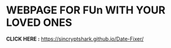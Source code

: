 # WEBPAGE FOR FUn WITH YOUR LOVED ONES

**CLICK HERE :** https://sincryptshark.github.io/Date-Fixer/
